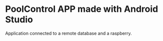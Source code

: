 # PoolControl APP made with Android Studio

Application connected to a remote database and a raspberry.
